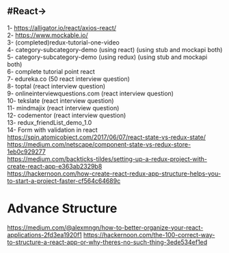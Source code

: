 #React->
-------
1- https://alligator.io/react/axios-react/ <br>
2- https://www.mockable.io/ <br>
3- (completed)redux-tutorial-one-video  <br>
4- category-subcategory-demo (using react) (using stub and mockapi both) <br>
5- category-subcategory-demo (using redux) (using stub and mockapi both) <br>
6- complete tutorial point react <br>
7- edureka.co (50 react interview question) <br>
8- toptal (react interview question) <br>
9- onlineinterviewquestions.com (react interview question) <br>
10- tekslate (react interview question) <br>
11- mindmajix (react interview question) <br>
12- codementor (react interview question) <br>
13- redux_friendList_demo_1.0 <br>
14- Form with validation in react <br>
https://spin.atomicobject.com/2017/06/07/react-state-vs-redux-state/              <br>
https://medium.com/netscape/component-state-vs-redux-store-1eb0c929277            <br>
https://medium.com/backticks-tildes/setting-up-a-redux-project-with-create-react-app-e363ab2329b8           <br>
https://hackernoon.com/how-create-react-redux-app-structure-helps-you-to-start-a-project-faster-cf564c64689c        <br>

# Advance Structure
https://medium.com/@alexmngn/how-to-better-organize-your-react-applications-2fd3ea1920f1
https://hackernoon.com/the-100-correct-way-to-structure-a-react-app-or-why-theres-no-such-thing-3ede534ef1ed

